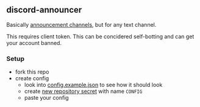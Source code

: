 ## discord-announcer

Basically [announcement channels](https://support.discord.com/hc/articles/360032008192-), but for any text channel.

This requires client token. This can be concidered self-botting and can get your account banned.

### Setup
- fork this repo
- create config
  - look into [config.example.json](https://github.com/c10udburst-discord/discord-announcer/blob/master/config.example.json) to see how it should look
  - create [new repository secret](/settings/secrets/actions/new) with name `CONFIG`
  - paste your config